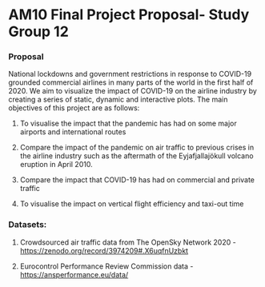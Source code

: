 

# AM10 Final Project Proposal- Study Group 12

### Proposal

National lockdowns and government restrictions in response to COVID-19 grounded commercial airlines in many parts of the world in the first half of 2020. We aim to visualize the impact of COVID-19 on the airline industry by creating a series of static, dynamic and interactive plots. The main objectives of this project are as follows:

1. To visualise the impact that the pandemic has had on some major airports and international routes

2. Compare the impact of the pandemic on air traffic to previous crises in the airline industry such as the aftermath of the Eyjafjallajökull volcano eruption in April 2010.

3. Compare the impact that COVID-19 has had on commercial and private traffic 

4. To visualise the impact on vertical flight efficiency and taxi-out time


### Datasets:

1. Crowdsourced air traffic data from The OpenSky Network 2020 - <https://zenodo.org/record/3974209#.X6uqfnUzbkt>

2.  Eurocontrol Performance Review Commission data - <https://ansperformance.eu/data/>








